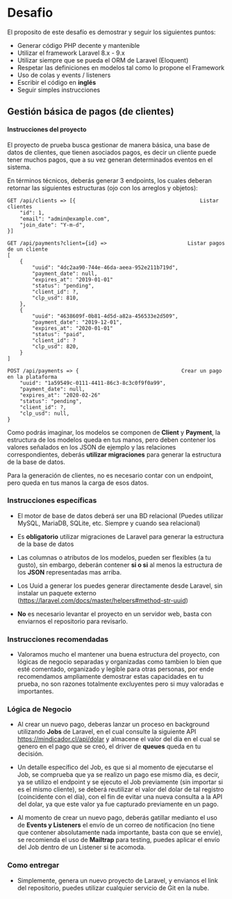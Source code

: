 # Desafio

El proposito de este desafío es demostrar y seguir los siguientes puntos:

- Generar código PHP decente y mantenible
- Utilizar el framework Laravel 8.x - 9.x
- Utilizar siempre que se pueda el ORM de Laravel (Eloquent)
- Respetar las definiciones en modelos tal como lo propone el Framework
- Uso de colas y events / listeners
- Escribir el código en **inglés**
- Seguir simples instrucciones

## Gestión básica de pagos (de clientes)

#### Instrucciones del proyecto
El proyecto de prueba busca gestionar de manera básica, una base de datos de clientes, que tienen asociados pagos, es decir un cliente puede tener muchos pagos, que a su vez generan determinados eventos en el sistema.

En términos técnicos, deberás generar 3 endpoints, los cuales deberan retornar las siguientes estructuras (ojo con los arreglos y objetos):

    GET /api/clients => [{                                        Listar clientes
		"id": 1,
		"email": "admin@example.com",
		"join_date": "Y-m-d",
	}]
	
	GET /api/payments?client={id} =>                          Listar pagos de un cliente
	[
		{
			"uuid": "4dc2aa90-744e-46da-aeea-952e211b719d",
			"payment_date": null,
			"expires_at": "2019-01-01"
			"status": "pending",
			"client_id": ?,
			"clp_usd": 810,
		},
		{
			"uuid": "4638609f-0b81-4d5d-a82a-456533e2d509",
			"payment_date": "2019-12-01",
			"expires_at": "2020-01-01"
			"status": "paid",
			"client_id": ?
			"clp_usd": 820,
		}
	]
	 
	POST /api/payments => {                                 Crear un pago en la plataforma
		"uuid": "1a59549c-0111-4411-86c3-8c3c0f9f0a99",
		"payment_date": null,
		"expires_at": "2020-02-26"
		"status": "pending",
		"client_id": ?,
		"clp_usd": null,
	}
	

Como podrás imaginar, los modelos se componen de **Client** y **Payment**, la estructura de los modelos queda en tus manos, pero deben contener los valores señalados en los JSON de ejemplo y las relaciones correspondientes, deberás **utilizar migraciones** para generar la estructura de la base de datos.

Para la generación de clientes, no es necesario contar con un endpoint, pero queda en tus manos la carga de esos datos.

### Instrucciones específicas
- El motor de base de datos deberá ser una BD relacional (Puedes utilizar MySQL, MariaDB, SQLite, etc. Siempre y cuando sea relacional)

- Es **obligatorio** utilizar migraciones de Laravel para generar la estructura de la base de datos

- Las columnas o atributos de los modelos, pueden ser flexibles (a tu gusto), sin embargo, deberán contener **si o si** al menos la estructura de los **JSON** representadas mas arriba.

- Los Uuid a generar los puedes generar directamente desde Laravel, sin instalar un paquete externo (https://laravel.com/docs/master/helpers#method-str-uuid)

- **No** es necesario levantar el proyecto en un servidor web, basta con enviarnos el repositorio para revisarlo.

### Instrucciones recomendadas
- Valoramos mucho el mantener una buena estructura del proyecto, con lógicas de negocio separadas y organizadas como tambien lo bien que esté comentado, organizado y legible para otras personas, por ende recomendamos ampliamente demostrar estas capacidades en tu prueba, no son razones totalmente excluyentes pero si muy valoradas e importantes.

### Lógica de Negocio

- Al crear un nuevo pago, deberas lanzar un proceso en background utilizando **Jobs** de Laravel, en el cual consulte la siguiente API https://mindicador.cl/api/dolar y almacene el valor del día en el cual se genero en el pago que se creó, el driver de **queues** queda en tu decisión.

- Un detalle específico del Job, es que si al momento de ejecutarse el Job, se comprueba que ya se realizo un pago ese mismo día, es decir, ya se utilizo el endpoint y se ejecuto el Job previamente (sin importar si es el mismo cliente), se deberá reutilizar el valor del dolar de tal registro (coincidente con el día), con el fin de evitar una nueva consulta a la API del dolar, ya que este valor ya fue capturado previamente en un pago.

- Al momento de crear un nuevo pago, deberás gatillar medianto el uso de **Events y Listeners** el envío de un correo de notificacion (no tiene que contener absolutamente nada importante, basta con que se envíe), se recomienda el uso de **Mailtrap** para testing, puedes aplicar el envío del Job dentro de un Listener si te acomoda.


### Como entregar
- Simplemente, genera un nuevo proyecto de Laravel, y envianos el link del repositorio, puedes utilizar cualquier servicio de Git en la nube.
